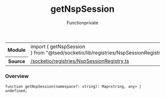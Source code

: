 
<header class="symbol-info-header"><h1 id="getnspsession">getNspSession</h1><label class="symbol-info-type-label function">Function</label><label class="api-type-label private" title="private">private</label></header>
<!-- summary -->
<section class="symbol-info"><table class="is-full-width"><tbody><tr><th>Module</th><td><div class="lang-typescript"><span class="token keyword">import</span> { getNspSession }&nbsp;<span class="token keyword">from</span>&nbsp;<span class="token string">"@tsed/socketio/lib/registries/NspSessionRegistry"</span></div></td></tr><tr><th>Source</th><td><a href="https://github.com/Romakita/ts-express-decorators/blob/v4.13.1/src//socketio/registries/NspSessionRegistry.ts#L0-L0">/socketio/registries/NspSessionRegistry.ts</a></td></tr></tbody></table></section>
<!-- overview -->


### Overview


<pre><code class="typescript-lang ">function <span class="token function">getNspSession</span><span class="token punctuation">(</span>namespace?<span class="token punctuation">:</span> <span class="token keyword">string</span><span class="token punctuation">)</span><span class="token punctuation">:</span> Map<<span class="token keyword">string</span><span class="token punctuation">,</span> <span class="token keyword">any</span>> | undefined<span class="token punctuation">;</span></code></pre>


<!-- Parameters -->

<!-- Description -->

<!-- Members -->

